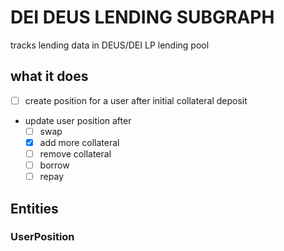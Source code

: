 # DEI DEUS LENDING SUBGRAPH

tracks lending data in DEUS/DEI LP lending pool

## what it does

- [ ] create position for a user after initial collateral deposit

- update user position after
  - [ ] swap
  - [x] add more collateral
  - [ ] remove collateral
  - [ ] borrow
  - [ ] repay

## Entities

### UserPosition

```js
```
